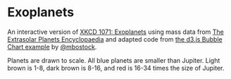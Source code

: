 Exoplanets
=========

An interactive version of [XKCD 1071: Exoplanets](http://xkcd.com/1071/) using mass data from [The Extrasolar Planets Encyclopaedia](http://exoplanet.eu/catalog-RV.php) and adapted code from [the d3.js Bubble Chart example](http://mbostock.github.com/d3/ex/bubble.html) by [@mbostock](http://twitter.com/mbostock).
                    
Planets are drawn to scale. All blue planets are smaller than Jupiter. Light brown is 1-8, dark brown is 8-16, and red is 16-34 times the size of Jupiter.
